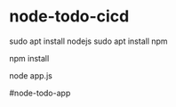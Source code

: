 # node-todo-cicd

sudo apt install nodejs
sudo apt install npm


npm install

node app.js

#node-todo-app
